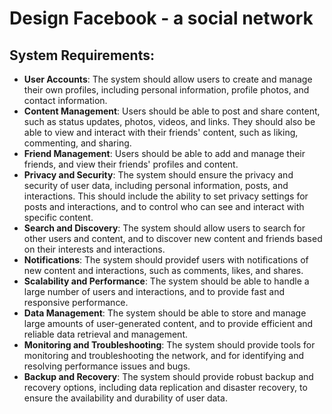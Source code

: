 # Design Facebook - a social network

## System Requirements:

* **User Accounts**: The system should allow users to create and manage their own profiles, including personal information, profile photos, and contact information.
* **Content Management**: Users should be able to post and share content, such as status updates, photos, videos, and links. They should also be able to view and interact with their friends' content, such as liking, commenting, and sharing.
* **Friend Management**: Users should be able to add and manage their friends, and view their friends' profiles and content.
* **Privacy and Security**: The system should ensure the privacy and security of user data, including personal information, posts, and interactions. This should include the ability to set privacy settings for posts and interactions, and to control who can see and interact with specific content.
* **Search and Discovery**: The system should allow users to search for other users and content, and to discover new content and friends based on their interests and interactions.
* **Notifications**: The system should providef users with notifications of new content and interactions, such as comments, likes, and shares.
* **Scalability and Performance**: The system should be able to handle a large number of users and interactions, and to provide fast and responsive performance.
* **Data Management**: The system should be able to store and manage large amounts of user-generated content, and to provide efficient and reliable data retrieval and management.
* **Monitoring and Troubleshooting**: The system should provide tools for monitoring and troubleshooting the network, and for identifying and resolving performance issues and bugs.
* **Backup and Recovery**: The system should provide robust backup and recovery options, including data replication and disaster recovery, to ensure the availability and durability of user data.
